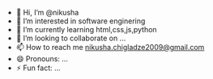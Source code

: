 - 👋 Hi, I’m @nikusha
- 👀 I’m interested in software enginering
- 🌱 I’m currently learning html,css,js,python
- 💞️ I’m looking to collaborate on ...
- 📫 How to reach me nikusha.chigladze2009@gmail.com
- 😄 Pronouns: ...
- ⚡ Fun fact: ...

<!---
nikusha-node/nikusha-node is a ✨ special ✨ repository because its `README.md` (this file) appears on your GitHub profile.
You can click the Preview link to take a look at your changes.
--->
